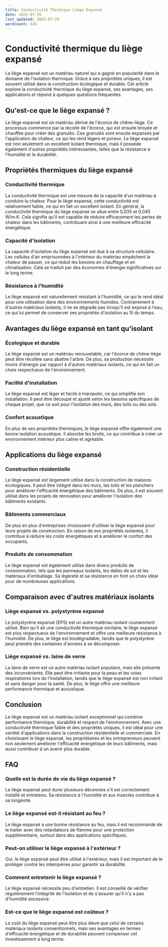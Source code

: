 ```yaml
---
title: Conductivité Thermique Liège Expansé
date: 2025-07-29
last_updated: 2025-07-29
wordcount: 926
---
```


# Conductivité thermique du liège expansé

Le liège expansé est un matériau naturel qui a gagné en popularité dans le domaine de l'isolation thermique. Grâce à ses propriétés uniques, il est souvent utilisé dans la construction écologique et durable. Cet article explore la conductivité thermique du liège expansé, ses avantages, ses applications et répond à quelques questions fréquentes.

## Qu'est-ce que le liège expansé ?

Le liège expansé est un matériau dérivé de l'écorce de chêne-liège. Ce processus commence par la récolte de l'écorce, qui est ensuite broyée et chauffée pour créer des granulés. Ces granulés sont ensuite expansés par l'application de chaleur, ce qui les rend légers et poreux. Le liège expansé est non seulement un excellent isolant thermique, mais il possède également d'autres propriétés intéressantes, telles que la résistance à l'humidité et la durabilité.

## Propriétés thermiques du liège expansé

### Conductivité thermique

La conductivité thermique est une mesure de la capacité d'un matériau à conduire la chaleur. Pour le liège expansé, cette conductivité est relativement faible, ce qui en fait un excellent isolant. En général, la conductivité thermique du liège expansé se situe entre 0,035 et 0,045 W/m·K. Cela signifie qu'il est capable de réduire efficacement les pertes de chaleur dans les bâtiments, contribuant ainsi à une meilleure efficacité énergétique.

### Capacité d'isolation

La capacité d'isolation du liège expansé est due à sa structure cellulaire. Les cellules d'air emprisonnées à l'intérieur du matériau empêchent la chaleur de passer, ce qui réduit les besoins en chauffage et en climatisation. Cela se traduit par des économies d'énergie significatives sur le long terme.

### Résistance à l'humidité

Le liège expansé est naturellement résistant à l'humidité, ce qui le rend idéal pour une utilisation dans des environnements humides. Contrairement à d'autres matériaux isolants, il ne se dégrade pas lorsqu'il est exposé à l'eau, ce qui lui permet de conserver ses propriétés d'isolation au fil du temps.

## Avantages du liège expansé en tant qu'isolant

### Écologique et durable

Le liège expansé est un matériau renouvelable, car l'écorce de chêne-liège peut être récoltée sans abattre l'arbre. De plus, sa production nécessite moins d'énergie par rapport à d'autres matériaux isolants, ce qui en fait un choix respectueux de l'environnement.

### Facilité d'installation

Le liège expansé est léger et facile à manipuler, ce qui simplifie son installation. Il peut être découpé et ajusté selon les besoins spécifiques de chaque projet, que ce soit pour l'isolation des murs, des toits ou des sols.

### Confort acoustique

En plus de ses propriétés thermiques, le liège expansé offre également une bonne isolation acoustique. Il absorbe les bruits, ce qui contribue à créer un environnement intérieur plus calme et agréable.

## Applications du liège expansé

### Construction résidentielle

Le liège expansé est largement utilisé dans la construction de maisons écologiques. Il peut être intégré dans les murs, les toits et les planchers pour améliorer l'efficacité énergétique des bâtiments. De plus, il est souvent utilisé dans les projets de rénovation pour améliorer l'isolation des bâtiments existants.

### Bâtiments commerciaux

De plus en plus d'entreprises choisissent d'utiliser le liège expansé pour leurs projets de construction. En raison de ses propriétés isolantes, il contribue à réduire les coûts énergétiques et à améliorer le confort des occupants.

### Produits de consommation

Le liège expansé est également utilisé dans divers produits de consommation, tels que les panneaux isolants, les dalles de sol et les matériaux d'emballage. Sa légèreté et sa résistance en font un choix idéal pour de nombreuses applications.

## Comparaison avec d'autres matériaux isolants

### Liège expansé vs. polystyrène expansé

Le polystyrène expansé (EPS) est un autre matériau isolant couramment utilisé. Bien qu'il ait une conductivité thermique similaire, le liège expansé est plus respectueux de l'environnement et offre une meilleure résistance à l'humidité. De plus, le liège est biodégradable, tandis que le polystyrène peut prendre des centaines d'années à se décomposer.

### Liège expansé vs. laine de verre

La laine de verre est un autre matériau isolant populaire, mais elle présente des inconvénients. Elle peut être irritante pour la peau et les voies respiratoires lors de l'installation, tandis que le liège expansé est non irritant et sans danger pour la santé. De plus, le liège offre une meilleure performance thermique et acoustique.

## Conclusion

Le liège expansé est un matériau isolant exceptionnel qui combine performance thermique, durabilité et respect de l'environnement. Avec une conductivité thermique faible et des propriétés uniques, il est idéal pour une variété d'applications dans la construction résidentielle et commerciale. En choisissant le liège expansé, les propriétaires et les entrepreneurs peuvent non seulement améliorer l'efficacité énergétique de leurs bâtiments, mais aussi contribuer à un avenir plus durable.

## FAQ

### Quelle est la durée de vie du liège expansé ?

Le liège expansé peut durer plusieurs décennies s'il est correctement installé et entretenu. Sa résistance à l'humidité et aux insectes contribue à sa longévité.

### Le liège expansé est-il résistant au feu ?

Le liège expansé a une bonne résistance au feu, mais il est recommandé de le traiter avec des retardateurs de flamme pour une protection supplémentaire, surtout dans des applications spécifiques.

### Peut-on utiliser le liège expansé à l'extérieur ?

Oui, le liège expansé peut être utilisé à l'extérieur, mais il est important de le protéger contre les intempéries pour garantir sa durabilité.

### Comment entretenir le liège expansé ?

Le liège expansé nécessite peu d'entretien. Il est conseillé de vérifier régulièrement l'intégrité de l'isolation et de s'assurer qu'il n'y a pas d'humidité excessive.

### Est-ce que le liège expansé est coûteux ?

Le coût du liège expansé peut être plus élevé que celui de certains matériaux isolants conventionnels, mais ses avantages en termes d'efficacité énergétique et de durabilité peuvent compenser cet investissement à long terme.